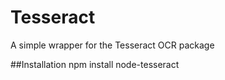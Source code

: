 Tesseract
==============

A simple wrapper for the Tesseract OCR package

##Installation
npm install node-tesseract


